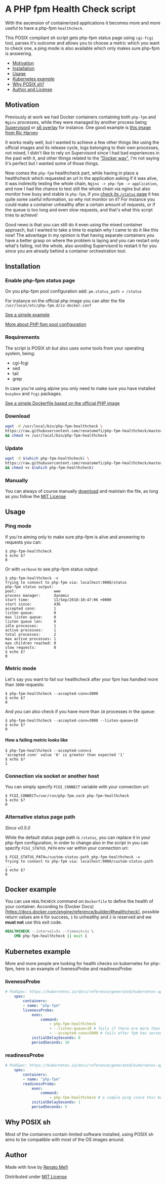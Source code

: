 # A PHP fpm Health Check script

With the ascension of containerized applications it becomes more and more useful to have a php-fpm `healthcheck`.

This POSIX compliant sh script gets php-fpm status page using `cgi-fcgi` tool, parses it's outcome and allows you to choose a metric which you want to check one, a ping mode is also available which only makes sure php-fpm is answering.

- [Motivation](#motivation)
- [Installation](#installation)
- [Usage](#usage)
- [Kubernetes example](#kubernetes-example)
- [Why POSIX sh?](#why-posix-sh)
- [Author and License](#author)

## Motivation

Previously at work we had Docker containers containing both `php-fpm` and `Nginx` processes, while they were managed by another process being [Supervisord](http://supervisord.org/) or [s6 overlay](https://github.com/just-containers/s6-overlay) for instance.
One good example is [this image from Ric Harvey](https://gitlab.com/ric_harvey/nginx-php-fpm)

It works really well, but I wanted to achieve a few other things like using the official images and its release cycle, logs belonging to their own processes, not mixed, I didn't like to rely on Supervisord since I had bad experiences in the past with it, and other things related to the ["Docker way"](https://docs.docker.com/v17.09/engine/userguide/eng-image/dockerfile_best-practices/), I'm not saying it's perfect but I wanted some of those things.

Now comes the `php-fpm` healthcheck part, while having in place a healthcheck which requested an url in the application asking if it was alive, it was indirectly testing the whole chain, `Nginx -> php-fpm -> application`, and now I had the chance to test still the whole chain via nginx but also monitor how busy and stable is `php-fpm`, if you [check its `/status` page](https://brandonwamboldt.ca/understanding-the-php-fpm-status-page-1603/) it has quite some useful information, so why not monitor on it? For instance you could make a container unhealthy after a certain amount of requests, or if the queue is too long and even slow requests, and that's what this script tries to achieve!

Good news is that you can still do it even using the mixed container approach, but I wanted to take a time to explain why I came to do it like this now! The advantage in my opinion is that having separate containers you have a better grasp on where the problem is laying and you can restart only what's failing, not the whole, also avoiding Supervisord to restart it for you since you are already behind a container orchestration tool.

## Installation

### Enable php-fpm status page

On you php-fpm pool configuration add: `pm.status_path = /status`

For instance on the official php image you can alter the file `/usr/local/etc/php-fpm.d/zz-docker.conf`

[See a simple example](https://github.com/renatomefi/php-fpm-healthcheck/blob/master/test/Dockerfile-alpine#L7)

[More about PHP fpm pool configuration](http://php.net/manual/en/install.fpm.configuration.php)

### Requirements

The script is POSIX sh but also uses some tools from your operating system, being:

- cgi-fcgi
- sed
- tail
- grep

In case you're using alpine you only need to make sure you have installed `busybox` and `fcgi` packages.

[See a simple Dockerfile based on the official PHP image](https://github.com/renatomefi/php-fpm-healthcheck/blob/master/test/Dockerfile-alpine)

### Download

```sh
wget -O /usr/local/bin/php-fpm-healthcheck \
https://raw.githubusercontent.com/renatomefi/php-fpm-healthcheck/master/php-fpm-healthcheck \
&& chmod +x /usr/local/bin/php-fpm-healthcheck
```

### Update

```sh
wget -O $(which php-fpm-healthcheck) \
https://raw.githubusercontent.com/renatomefi/php-fpm-healthcheck/master/php-fpm-healthcheck \
&& chmod +x $(which php-fpm-healthcheck)
```

### Manually

You can always of course manually [download](https://raw.githubusercontent.com/renatomefi/php-fpm-healthcheck/master/php-fpm-healthcheck) and maintain the file, as long as you follow the [MIT License](./LICENSE)

## Usage

### Ping mode

If you're aiming only to make sure php-fpm is alive and answering to requests you can:

```console
$ php-fpm-healthcheck
$ echo $?
0
```

Or with `verbose` to see php-fpm status output:

```console
$ php-fpm-healthcheck -v
Trying to connect to php-fpm via: localhost:9000/status
php-fpm status output:
pool:                 www
process manager:      dynamic
start time:           11/Sep/2018:10:47:06 +0000
start since:          436
accepted conn:        1
listen queue:         0
max listen queue:     0
listen queue len:     0
idle processes:       1
active processes:     1
total processes:      2
max active processes: 1
max children reached: 0
slow requests:        0
$ echo $?
0
```

### Metric mode

Let's say you want to fail our healthcheck after your fpm has handled more than `3000` requests:

```console
$ php-fpm-healthcheck --accepted-conn=3000
$ echo $?
0
```

And you can also check if you have more than `10` processes in the queue:

```console
$ php-fpm-healthcheck --accepted-conn=3000 --listen-queue=10
$ echo $?
0
```

#### How a failing metric looks like

```console
$ php-fpm-healthcheck --accepted-conn=1
'accepted conn' value '6' is greater than expected '1'
$ echo $?
1
```

### Connection via socket or another host

You can simply specify `FCGI_CONNECT` variable with your connection uri:

```console
$ FCGI_CONNECT=/var/run/php-fpm.sock php-fpm-healthcheck
$ echo $?
0
```

### Alternative status page path

_Since v0.5.0_

While the default status page path is `/status`, you can replace it in your php-fpm configuration, in order to change
also in the script in you can specify `FCGI_STATUS_PATH` env var within your connection uri:

```console
$ FCGI_STATUS_PATH=/custom-status-path php-fpm-healthcheck -v
Trying to connect to php-fpm via: localhost:9000/custom-status-path
...
$ echo $?
0
```

## Docker example

You can use `HEALTHCHECK` command on `Dockerfile` to define the health of your
container. According to (Docker Docs)[https://docs.docker.com/engine/reference/builder/#healthcheck],
possible return values are `0` for success, `1` to unhealthy and `2` is reserved
and we **must not** use this exit code.

```Dockerfile
HEALTHCHECK --interval=5s --timeout=1s \
    CMD php-fpm-healthcheck || exit 1
```

## Kubernetes example

More and more people are looking for health checks on kubernetes for php-fpm, here is an example of livenessProbe and readinessProbe:

### livenessProbe

```yaml
# PodSpec: https://kubernetes.io/docs/reference/generated/kubernetes-api/v1.10/#podspec-v1-core
    spec:
        containers:
        - name: "php-fpm"
        livenessProbe:
            exec:
                command:
                    - php-fpm-healthcheck
                    - --listen-queue=10 # fails if there are more than 10 processes waiting in the fpm queue
                    - --accepted-conn=5000 # fails after fpm has served more than 5k requests, this will force the pod to reset, use with caution
            initialDelaySeconds: 0
            periodSeconds: 10
```

### readinessProbe

```yaml
# PodSpec: https://kubernetes.io/docs/reference/generated/kubernetes-api/v1.10/#podspec-v1-core
    spec:
        containers:
        - name: "php-fpm"
        readinessProbe:
            exec:
                command:
                    - php-fpm-healthcheck # a simple ping since this means it's ready to handle traffic
            initialDelaySeconds: 1
            periodSeconds: 5
```

## Why POSIX sh

Most of the containers contain limited software installed, using POSIX sh aims to be compatible with most of the OS images around.

## Author

Made with love by [Renato Mefi](https://github.com/renatomefi)

Distributed under [MIT License](LICENSE)
